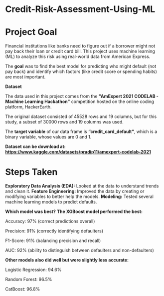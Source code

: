 # Credit-Risk-Assessment-Using-ML

# Project Goal
Financial institutions like banks need to figure out if a borrower might not pay back their loan or credit card bill. This project uses machine learning (ML) to analyze this risk using real-world data from American Express.

The **goal** was to find the best model for predicting who might default (not pay back) and identify which factors (like credit score or spending habits) are most important.

**Dataset**

The data used in this project comes from the **"AmExpert 2021 CODELAB - Machine Learning Hackathon"** competition hosted on the online coding platform, HackerEarth.

The original dataset consisted of 45528 rows and 19 columns, but for this study, a subset of 30000 rows and 19 columns was used.

The **target variable** of our data frame is **“credit_card_default”**, which is a binary variable, whose values are 0 and 1.

**Dataset can be download at: https://www.kaggle.com/datasets/pradip11/amexpert-codelab-2021**

# Steps Taken
**Exploratory Data Analysis (EDA):** Looked at the data to understand trends and clean it.
**Feature Engineering:** Improved the data by creating or modifying variables to better help the models.
**Modeling:** Tested several machine learning models to predict defaults.


**Which model was best?**
**The XGBoost model performed the best:**

Accuracy: 97% (correct predictions overall)

Precision: 91% (correctly identifying defaulters)

F1-Score: 91% (balancing precision and recall)

AUC: 92% (ability to distinguish between defaulters and non-defaulters)

**Other models also did well but were slightly less accurate:**

Logistic Regression: 94.6%

Random Forest: 96.5%

CatBoost: 96.8%
